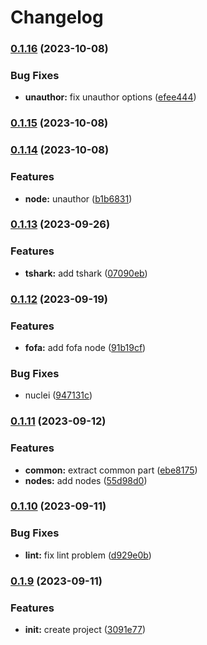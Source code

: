 # Changelog


### [0.1.16](https://github.com/yoshino-s/n8n-nodes-soar/compare/v0.1.15...v0.1.16) (2023-10-08)


### Bug Fixes

* **unauthor:** fix unauthor options ([efee444](https://github.com/yoshino-s/n8n-nodes-soar/commit/efee444d11c51bd4220b65e6b398c3e973d7d218))

### [0.1.15](https://github.com/yoshino-s/n8n-nodes-soar/compare/v0.1.14...v0.1.15) (2023-10-08)

### [0.1.14](https://github.com/yoshino-s/n8n-nodes-soar/compare/v0.1.13...v0.1.14) (2023-10-08)


### Features

* **node:** unauthor ([b1b6831](https://github.com/yoshino-s/n8n-nodes-soar/commit/b1b6831232751147d06ebb78179b1db297b7084e))

### [0.1.13](https://github.com/yoshino-s/n8n-nodes-soar/compare/v0.1.12...v0.1.13) (2023-09-26)


### Features

* **tshark:** add tshark ([07090eb](https://github.com/yoshino-s/n8n-nodes-soar/commit/07090eb6a47662cfeaf639d87ca70f76e76e1e4f))

### [0.1.12](https://github.com/yoshino-s/n8n-nodes-soar/compare/v0.1.11...v0.1.12) (2023-09-19)


### Features

* **fofa:** add fofa node ([91b19cf](https://github.com/yoshino-s/n8n-nodes-soar/commit/91b19cf300e1f9fd2c5eb21838ebb70bec0f31ce))


### Bug Fixes

* nuclei ([947131c](https://github.com/yoshino-s/n8n-nodes-soar/commit/947131c790d50ba38cdedabaa4966d55b1a53d8a))

### [0.1.11](https://github.com/yoshino-s/n8n-nodes-soar/compare/v0.1.10...v0.1.11) (2023-09-12)


### Features

* **common:** extract common part ([ebe8175](https://github.com/yoshino-s/n8n-nodes-soar/commit/ebe8175e72c9fc69919e910af50cbf6a98d3f10e))
* **nodes:** add nodes ([55d98d0](https://github.com/yoshino-s/n8n-nodes-soar/commit/55d98d039113bebd29cc23828ea0abc421998aaa))

### [0.1.10](https://github.com/yoshino-s/n8n-nodes-soar/compare/v0.1.9...v0.1.10) (2023-09-11)


### Bug Fixes

* **lint:** fix lint problem ([d929e0b](https://github.com/yoshino-s/n8n-nodes-soar/commit/d929e0b66dd111a7862836ddd68782449b43465b))

### [0.1.9](https://github.com/yoshino-s/n8n-nodes-soar/compare/v0.1.8...v0.1.9) (2023-09-11)


### Features

* **init:** create project ([3091e77](https://github.com/yoshino-s/n8n-nodes-soar/commit/3091e777ab0fc3207c74e7273141f2b588e98909))
